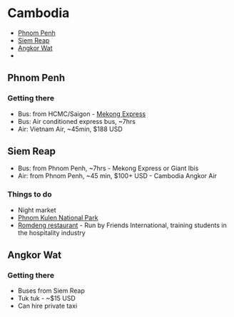 # Cambodia

* [Phnom Penh](#phnompenh)
* [Siem Reap](#siemreap)
* [Angkor Wat](#angkorwat)
* 
## <a name="phnompenh"></a> Phnom Penh

### Getting there
* Bus: from HCMC/Saigon - [Mekong Express](http://catmekongexpress.com/schedule.html)
* Bus: Air conditioned express bus, ~7hrs
* Air: Vietnam Air, ~45min, $188 USD

## <a name="siemreap"></a> Siem Reap

* Bus: from Phnom Penh, ~7hrs - Mekong Express or Giant Ibis
* Air: from Phnom Penh, ~45 min, $100+ USD - Cambodia Angkor Air

### Things to do
* Night market
* [Phnom Kulen National Park](http://www.tripadvisor.com/Attraction_Review-g2366676-d1177491-Reviews-Phnom_Kulen_National_Park-Siem_Reap_Province.html)
* [Romdeng restaurant](http://www.tree-alliance.org/our-restaurants/romdeng.asp?mm=or&sm=rd) - Run by Friends International, training students in the hospitality industry

## <a name="angkorwat"></a> Angkor Wat

### Getting there
* Buses from Siem Reap
* Tuk tuk - ~$15 USD
* Can hire private taxi
